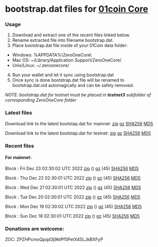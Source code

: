 # bootstrap.dat files for [01coin Core](https://01coin.io)

### Usage

1. Download and extract one of the recent files linked below.
2. Rename extracted file into filename bootstrap.dat.
3. Place bootstrap.dat file inside of your 01Coin data folder:
 - Windows: %APPDATA%\ZeroOneCore\
 - Mac OS: ~/Library/Application Support/ZeroOneCore/
 - Unix/Linux: ~/.zeroonecore/
4. Run your wallet and let it sync using bootstrap.dat
5. Once sync is done bootstrap.dat file will be renamed to bootstrap.dat.old automagically and can be safely removed.

_NOTE: bootstrap.dat for testnet must be placed in **testnet3** subfolder of corresponding ZeroOneCore folder_

### Latest files
Download link to the latest bootstap.dat for mainnet: [zip](https://files.01coin.io/mainnet/bootstrap.dat.zip) [gz](https://files.01coin.io/mainnet/bootstrap.dat.tar.gz) [SHA256](https://files.01coin.io/mainnet/sha256.txt) [MD5](https://files.01coin.io/mainnet/md5.txt)

Download link to the latest bootstap.dat for testnet: [zip](https://files.01coin.io/testnet/bootstrap.dat.zip) [gz](https://files.01coin.io/testnet/bootstrap.dat.tar.gz) [SHA256](https://files.01coin.io/testnet/sha256.txt) [MD5](https://files.01coin.io/testnet/md5.txt)

### Recent files

#### For mainnet:

Block : Fri Dec 23 02:30:02 UTC 2022 [zip](https://files.01coin.io/mainnet/2022-12-23/bootstrap.dat.zip) () [gz](https://files.01coin.io/mainnet/2022-12-23/bootstrap.dat.tar.gz) (45) [SHA256](https://files.01coin.io/mainnet/2022-12-23/sha256.txt) [MD5](https://files.01coin.io/mainnet/2022-12-23/md5.txt)

Block : Thu Dec 22 02:30:01 UTC 2022 [zip](https://files.01coin.io/mainnet/2022-12-22/bootstrap.dat.zip) () [gz](https://files.01coin.io/mainnet/2022-12-22/bootstrap.dat.tar.gz) (45) [SHA256](https://files.01coin.io/mainnet/2022-12-22/sha256.txt) [MD5](https://files.01coin.io/mainnet/2022-12-22/md5.txt)

Block : Wed Dec 21 02:30:01 UTC 2022 [zip](https://files.01coin.io/mainnet/2022-12-21/bootstrap.dat.zip) () [gz](https://files.01coin.io/mainnet/2022-12-21/bootstrap.dat.tar.gz) (45) [SHA256](https://files.01coin.io/mainnet/2022-12-21/sha256.txt) [MD5](https://files.01coin.io/mainnet/2022-12-21/md5.txt)

Block : Tue Dec 20 02:30:01 UTC 2022 [zip](https://files.01coin.io/mainnet/2022-12-20/bootstrap.dat.zip) () [gz](https://files.01coin.io/mainnet/2022-12-20/bootstrap.dat.tar.gz) (45) [SHA256](https://files.01coin.io/mainnet/2022-12-20/sha256.txt) [MD5](https://files.01coin.io/mainnet/2022-12-20/md5.txt)

Block : Mon Dec 19 02:30:02 UTC 2022 [zip](https://files.01coin.io/mainnet/2022-12-19/bootstrap.dat.zip) () [gz](https://files.01coin.io/mainnet/2022-12-19/bootstrap.dat.tar.gz) (45) [SHA256](https://files.01coin.io/mainnet/2022-12-19/sha256.txt) [MD5](https://files.01coin.io/mainnet/2022-12-19/md5.txt)

Block : Sun Dec 18 02:30:01 UTC 2022 [zip](https://files.01coin.io/mainnet/2022-12-18/bootstrap.dat.zip) () [gz](https://files.01coin.io/mainnet/2022-12-18/bootstrap.dat.tar.gz) (45) [SHA256](https://files.01coin.io/mainnet/2022-12-18/sha256.txt) [MD5](https://files.01coin.io/mainnet/2022-12-18/md5.txt)


### Donations are welcome:

ZOC: ZPZHPcmoQpqd3j9ktPf5PetX4SLJkBXFyP
